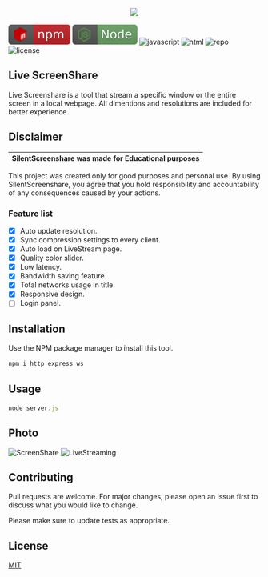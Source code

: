


<p align="center">
  <img src="https://cdn.discordapp.com/attachments/894962833773711380/1190668263403835462/vecteezy_topographic-background-and-texture-abstraction-with-place_16828112.jpg?ex=65a2a33b&is=65902e3b&hm=be35ab9faa90c25f7d99956b86256d4799fcc3a78d3d05b2af02a33fb5cdf16e&">
</p>

![npm](./src/npm.svg) ![node](./src/node.svg) ![javascript](https://img.shields.io/badge/%20%20JavaScript-%20%20%20%20730L-f1e05a.svg) ![html](https://img.shields.io/badge/%20%20HTML-%20%20%20%20164L-e34c26.svg) ![repo](https://img.shields.io/badge/%20%20HTML-%20%20%20%20164L-e34c26.svg) ![license](https://img.shields.io/badge/License-MIT-important)

## Live ScreenShare
Live Screenshare is a tool that stream a specific window or the entire screen in a local webpage. All dimentions and resolutions are included for better experience.

## Disclaimer

|SilentScreenshare was made for Educational purposes|
|-------------------------------------------------|
This project was created only for good purposes and personal use.
By using SilentScreenshare, you agree that you hold responsibility and accountability of any consequences caused by your actions.

### Feature list

- [x] Auto update resolution.
- [x] Sync compression settings to every client.
- [x] Auto load on LiveStream page.
- [x] Quality color slider.
- [x] Low latency.
- [x] Bandwidth saving feature.
- [x] Total networks usage in title.
- [x] Responsive design.
- [ ] Login panel.

## Installation

Use the NPM package manager  to install this tool.

```bash
npm i http express ws
```

## Usage

```javascript
node server.js
```
## Photo
![ScreenShare](https://cdn.discordapp.com/attachments/894962833773711380/1190669924620845097/image.png?ex=65a2a4c7&is=65902fc7&hm=b86ddd7e66f0620ee3a9abf8f25e71d947a733adf8e5876bbdb8b68f189aaff6&)
![LiveStreaming](https://cdn.discordapp.com/attachments/894962833773711380/1190670061577453568/image.png?ex=65a2a4e8&is=65902fe8&hm=082ce4e8d42a7fbbb430a5eaec5cae1315d8d262feb9a9c389fb3feb31e60e9b&)

## Contributing

Pull requests are welcome. For major changes, please open an issue first
to discuss what you would like to change.

Please make sure to update tests as appropriate.

## License

[MIT](https://choosealicense.com/licenses/mit/)